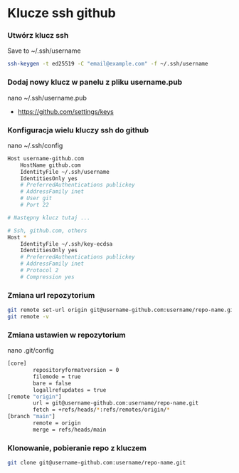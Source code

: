 # Klucze ssh github

### Utwórz klucz ssh
Save to ~/.ssh/username
```sh
ssh-keygen -t ed25519 -C "email@example.com" -f ~/.ssh/username
```

### Dodaj nowy klucz w panelu z pliku username.pub
nano ~/.ssh/username.pub
- https://github.com/settings/keys

### Konfiguracja wielu kluczy ssh do github
nano ~/.ssh/config
```sh
Host username-github.com
    HostName github.com
    IdentityFile ~/.ssh/username
    IdentitiesOnly yes
    # PreferredAuthentications publickey    
    # AddressFamily inet
    # User git  
    # Port 22

# Następny klucz tutaj ...

# Ssh, github.com, others
Host *
    IdentityFile ~/.ssh/key-ecdsa
    IdentitiesOnly yes
    # PreferredAuthentications publickey
    # AddressFamily inet
    # Protocol 2
    # Compression yes
```

### Zmiana url repozytorium
```sh
git remote set-url origin git@username-github.com:username/repo-name.git
git remote -v
```

### Zmiana ustawien w repozytorium
nano .git/config
```sh
[core]
        repositoryformatversion = 0
        filemode = true
        bare = false
        logallrefupdates = true
[remote "origin"]
        url = git@username-github.com:username/repo-name.git
        fetch = +refs/heads/*:refs/remotes/origin/*
[branch "main"]
        remote = origin
        merge = refs/heads/main
```

### Klonowanie, pobieranie repo z kluczem
```sh
git clone git@username-github.com:username/repo-name.git
```
